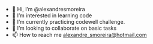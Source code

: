 - 👋 Hi, I’m @alexandresmoreira
- 👀 I’m interested in learning code 
- 🌱 I’m currently practicing codewell challenge.
- 💞️ I’m looking to collaborate on basic tasks
- 📫 How to reach me alexandre_smoreira@hotmail.com

<!---
alexandresmoreira/alexandresmoreira is a ✨ special ✨ repository because its `README.md` (this file) appears on your GitHub profile.
You can click the Preview link to take a look at your changes.
--->
